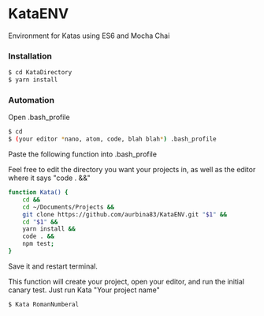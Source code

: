 # KataENV
Environment for Katas using ES6 and Mocha Chai

### Installation
```sh
$ cd KataDirectory
$ yarn install
```

### Automation
Open .bash_profile

```sh
$ cd
$ (your editor *nano, atom, code, blah blah*) .bash_profile
```
Paste the following function into .bash_profile

Feel free to edit the directory you want your projects in, as well as the editor where it says "code . &&"

```sh
function Kata() {
    cd && 
    cd ~/Documents/Projects && 
    git clone https://github.com/aurbina83/KataENV.git "$1" &&
    cd "$1" &&
    yarn install &&
    code . &&
    npm test;
}
```

Save it and restart terminal. 

This function will create your project, open your editor, and run the initial canary test.
Just run Kata "Your project name"

```sh
$ Kata RomanNumberal
```